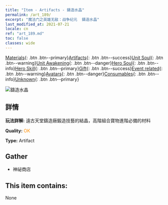 ```yaml
---
title: "Item - Artifacts - 鑄造水晶"
permalink: /art_189/
excerpt: "魔法门之英雄无敌：战争纪元  鑄造水晶"
last_modified_at: 2021-07-21
locale: cn
ref: "art_189.md"
toc: false
classes: wide
---
```

 [Materials](/ItemsCN/){: .btn .btn--primary}[Artifacts](/ItemsCN/Artifacts/){: .btn .btn--success}[Unit Soul](/ItemsCN/UnitSoul/){: .btn .btn--warning}[Unit Awakening](/ItemsCN/UnitAwakening/){: .btn .btn--danger}[Hero Soul](/ItemsCN/HeroSoul/){: .btn .btn--info}[Hero Skill](/ItemsCN/HeroSkill/){: .btn .btn--primary}[Gift](/ItemsCN/Gift/){: .btn .btn--success}[Event related](/ItemsCN/Events/){: .btn .btn--warning}[Avatars](/ItemsCN/Avatars/){: .btn .btn--danger}[Consumables](/ItemsCN/Consumables/){: .btn .btn--info}[Unknown](/ItemsCN/Unknown/){: .btn .btn--primary}

 ![鑄造水晶](/images/t/artifact_41002.png)

## 詳情
 **玩法詳解:** 遠古天堂鑄造廠鍛造技藝的結晶，高階組合寶物進階必備的材料

 **Quality:** <span style="color: #FF8C00">OK</span>

 **Type:** Artifact

## Gather

*    神祕商店 

## This item contains:

  None

